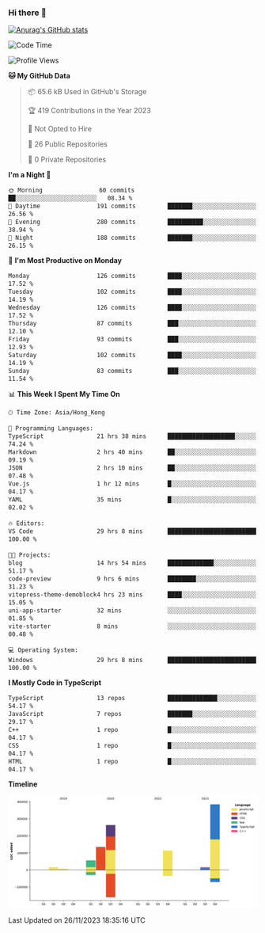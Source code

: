 ### Hi there 👋

<!--
**welives/welives** is a ✨ _special_ ✨ repository because its `README.md` (this file) appears on your GitHub profile.

Here are some ideas to get you started:

- 🔭 I’m currently working on ...
- 🌱 I’m currently learning ...
- 👯 I’m looking to collaborate on ...
- 🤔 I’m looking for help with ...
- 💬 Ask me about ...
- 📫 How to reach me: ...
- 😄 Pronouns: ...
- ⚡ Fun fact: ...
-->

[![Anurag's GitHub stats](https://github-readme-stats.vercel.app/api?username=welives)](https://github.com/anuraghazra/github-readme-stats)

<!--START_SECTION:waka-->
![Code Time](http://img.shields.io/badge/Code%20Time-29%20hrs%208%20mins-blue)

![Profile Views](http://img.shields.io/badge/Profile%20Views-14-blue)

**🐱 My GitHub Data** 

> 📦 65.6 kB Used in GitHub's Storage 
 > 
> 🏆 419 Contributions in the Year 2023
 > 
> 🚫 Not Opted to Hire
 > 
> 📜 26 Public Repositories 
 > 
> 🔑 0 Private Repositories 
 > 
**I'm a Night 🦉** 

```text
🌞 Morning                60 commits          ██░░░░░░░░░░░░░░░░░░░░░░░   08.34 % 
🌆 Daytime                191 commits         ███████░░░░░░░░░░░░░░░░░░   26.56 % 
🌃 Evening                280 commits         ██████████░░░░░░░░░░░░░░░   38.94 % 
🌙 Night                  188 commits         ███████░░░░░░░░░░░░░░░░░░   26.15 % 
```
📅 **I'm Most Productive on Monday** 

```text
Monday                   126 commits         ████░░░░░░░░░░░░░░░░░░░░░   17.52 % 
Tuesday                  102 commits         ████░░░░░░░░░░░░░░░░░░░░░   14.19 % 
Wednesday                126 commits         ████░░░░░░░░░░░░░░░░░░░░░   17.52 % 
Thursday                 87 commits          ███░░░░░░░░░░░░░░░░░░░░░░   12.10 % 
Friday                   93 commits          ███░░░░░░░░░░░░░░░░░░░░░░   12.93 % 
Saturday                 102 commits         ████░░░░░░░░░░░░░░░░░░░░░   14.19 % 
Sunday                   83 commits          ███░░░░░░░░░░░░░░░░░░░░░░   11.54 % 
```


📊 **This Week I Spent My Time On** 

```text
🕑︎ Time Zone: Asia/Hong_Kong

💬 Programming Languages: 
TypeScript               21 hrs 38 mins      ███████████████████░░░░░░   74.24 % 
Markdown                 2 hrs 40 mins       ██░░░░░░░░░░░░░░░░░░░░░░░   09.19 % 
JSON                     2 hrs 10 mins       ██░░░░░░░░░░░░░░░░░░░░░░░   07.48 % 
Vue.js                   1 hr 12 mins        █░░░░░░░░░░░░░░░░░░░░░░░░   04.17 % 
YAML                     35 mins             █░░░░░░░░░░░░░░░░░░░░░░░░   02.02 % 

🔥 Editors: 
VS Code                  29 hrs 8 mins       █████████████████████████   100.00 % 

🐱‍💻 Projects: 
blog                     14 hrs 54 mins      █████████████░░░░░░░░░░░░   51.17 % 
code-preview             9 hrs 6 mins        ████████░░░░░░░░░░░░░░░░░   31.23 % 
vitepress-theme-demoblock4 hrs 23 mins       ████░░░░░░░░░░░░░░░░░░░░░   15.05 % 
uni-app-starter          32 mins             ░░░░░░░░░░░░░░░░░░░░░░░░░   01.85 % 
vite-starter             8 mins              ░░░░░░░░░░░░░░░░░░░░░░░░░   00.48 % 

💻 Operating System: 
Windows                  29 hrs 8 mins       █████████████████████████   100.00 % 
```

**I Mostly Code in TypeScript** 

```text
TypeScript               13 repos            ██████████████░░░░░░░░░░░   54.17 % 
JavaScript               7 repos             ███████░░░░░░░░░░░░░░░░░░   29.17 % 
C++                      1 repo              █░░░░░░░░░░░░░░░░░░░░░░░░   04.17 % 
CSS                      1 repo              █░░░░░░░░░░░░░░░░░░░░░░░░   04.17 % 
HTML                     1 repo              █░░░░░░░░░░░░░░░░░░░░░░░░   04.17 % 
```



**Timeline**

![Lines of Code chart](https://raw.githubusercontent.com/welives/welives/main/assets/bar_graph.png)


 Last Updated on 26/11/2023 18:35:16 UTC
<!--END_SECTION:waka-->
